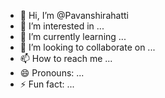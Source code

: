 - 👋 Hi, I’m @Pavanshirahatti
- 👀 I’m interested in ...
- 🌱 I’m currently learning ...
- 💞️ I’m looking to collaborate on ...
- 📫 How to reach me ...
- 😄 Pronouns: ...
- ⚡ Fun fact: ...

<!---
Pavanshirahatti/Pavanshirahatti is a ✨ special ✨ repository because its `README.md` (this file) appears on your GitHub profile.
You can click the Preview link to take a look at your changes.
--->
